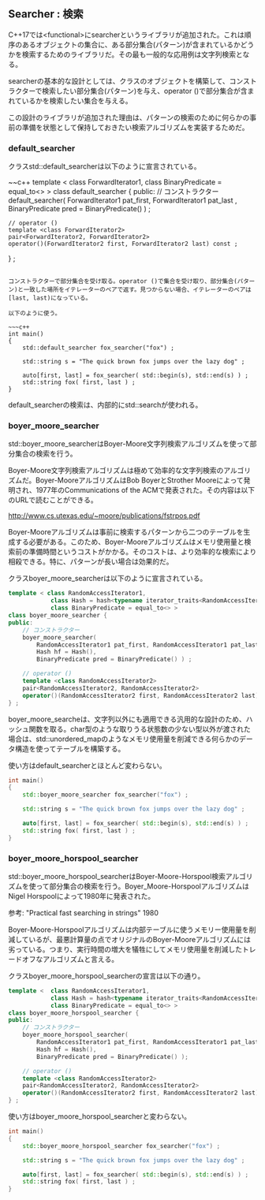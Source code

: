## Searcher : 検索

C++17では\<functional\>にsearcherというライブラリが追加された。これは順序のあるオブジェクトの集合に、ある部分集合(パターン)が含まれているかどうかを検索するためのライブラリだ。その最も一般的な応用例は文字列検索となる。

searcherの基本的な設計としては、クラスのオブジェクトを構築して、コンストラクターで検索したい部分集合(パターン)を与え、operator ()で部分集合が含まれているかを検索したい集合を与える。

この設計のライブラリが追加された理由は、パターンの検索のために何らかの事前の準備を状態として保持しておきたい検索アルゴリズムを実装するためだ。

### default_searcher

クラスstd::default_searcherは以下のように宣言されている。

~~c++
template < class ForwardIterator1, class BinaryPredicate = equal_to<> >
class default_searcher {
public:
    // コンストラクター
    default_searcher( 
        ForwardIterator1 pat_first, ForwardIterator1 pat_last
        , BinaryPredicate pred = BinaryPredicate() ) ;

    // operator ()
    template <class ForwardIterator2>
    pair<ForwardIterator2, ForwardIterator2>
    operator()(ForwardIterator2 first, ForwardIterator2 last) const ;
} ;
~~~

コンストラクターで部分集合を受け取る。operator ()で集合を受け取り、部分集合(パターン)と一致した場所をイテレーターのペアで返す。見つからない場合、イテレーターのペアは[last, last)になっている。

以下のように使う。

~~~c++
int main()
{
    std::default_searcher fox_searcher("fox") ;

    std::string s = "The quick brown fox jumps over the lazy dog" ;

    auto[first, last] = fox_searcher( std::begin(s), std::end(s) ) ;
    std::string fox( first, last ) ;
}
~~~

default_searcherの検索は、内部的にstd::searchが使われる。

### boyer_moore_searcher

std::boyer_moore_searcherはBoyer-Moore文字列検索アルゴリズムを使って部分集合の検索を行う。

Boyer-Moore文字列検索アルゴリズムは極めて効率的な文字列検索のアルゴリズムだ。Boyer-MooreアルゴリズムはBob BoyerとStrother Mooreによって発明され、1977年のCommunications of the ACMで発表された。その内容は以下のURLで読むことができる。

<http://www.cs.utexas.edu/~moore/publications/fstrpos.pdf>

Boyer-Mooreアルゴリズムは事前に検索するパターンから二つのテーブルを生成する必要がある。このため、Boyer-Mooreアルゴリズムはメモリ使用量と検索前の準備時間というコストがかかる。そのコストは、より効率的な検索により相殺できる。特に、パターンが長い場合は効果的だ。

クラスboyer_moore_searcherは以下のように宣言されている。

~~~c++
template < class RandomAccessIterator1,
            class Hash = hash<typename iterator_traits<RandomAccessIterator1>::value_type>,
            class BinaryPredicate = equal_to<> >
class boyer_moore_searcher {
public:
    // コンストラクター
    boyer_moore_searcher(
        RandomAccessIterator1 pat_first, RandomAccessIterator1 pat_last,
        Hash hf = Hash(),
        BinaryPredicate pred = BinaryPredicate() ) ;

    // operator ()
    template <class RandomAccessIterator2>
    pair<RandomAccessIterator2, RandomAccessIterator2>
    operator()(RandomAccessIterator2 first, RandomAccessIterator2 last) const;
} ;
~~~

boyer_moore_searcheは、文字列以外にも適用できる汎用的な設計のため、ハッシュ関数を取る。char型のような取りうる状態数の少ない型以外が渡された場合は、std::unordered_mapのようなメモリ使用量を削減できる何らかのデータ構造を使ってテーブルを構築する。

使い方はdefault_searcherとほとんど変わらない。


~~~c++
int main()
{
    std::boyer_moore_searcher fox_searcher("fox") ;

    std::string s = "The quick brown fox jumps over the lazy dog" ;

    auto[first, last] = fox_searcher( std::begin(s), std::end(s) ) ;
    std::string fox( first, last ) ;
}
~~~

### boyer_moore_horspool_searcher

std::boyer_moore_horspool_searcherはBoyer-Moore-Horspool検索アルゴリズムを使って部分集合の検索を行う。Boyer_Moore-HorspoolアルゴリズムはNigel Horspoolによって1980年に発表された。

参考: "Practical fast searching in strings" 1980

Boyer-Moore-Horspoolアルゴリズムは内部テーブルに使うメモリー使用量を削減しているが、最悪計算量の点でオリジナルのBoyer-Mooreアルゴリズムには劣っている。つまり、実行時間の増大を犠牲にしてメモリ使用量を削減したトレードオフなアルゴリズムと言える。

クラスboyer_moore_horspool_searcherの宣言は以下の通り。

~~~c++
template <  class RandomAccessIterator1,
            class Hash = hash<typename iterator_traits<RandomAccessIterator1>::value_type>,
            class BinaryPredicate = equal_to<> >
class boyer_moore_horspool_searcher {
public:
    // コンストラクター
    boyer_moore_horspool_searcher(
        RandomAccessIterator1 pat_first, RandomAccessIterator1 pat_last,
        Hash hf = Hash(),
        BinaryPredicate pred = BinaryPredicate() );

    // operator () 
    template <class RandomAccessIterator2>
    pair<RandomAccessIterator2, RandomAccessIterator2>
    operator()(RandomAccessIterator2 first, RandomAccessIterator2 last) const;
} ;
~~~

使い方はboyer_moore_horspool_searcherと変わらない。


~~~c++
int main()
{
    std::boyer_moore_horspool_searcher fox_searcher("fox") ;

    std::string s = "The quick brown fox jumps over the lazy dog" ;

    auto[first, last] = fox_searcher( std::begin(s), std::end(s) ) ;
    std::string fox( first, last ) ;
}
~~~
